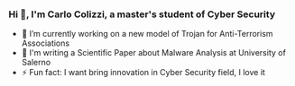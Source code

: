 ### Hi 👋, I'm Carlo Colizzi, a master's student of Cyber Security


- 🔭 I’m currently working on a new model of Trojan for Anti-Terrorism Associations
- 🌱 I'm writing a Scientific Paper about Malware Analysis at University of Salerno
- ⚡ Fun fact: I want bring innovation in Cyber Security field, I love it

<!--
**Carlo-Colizzi/Carlo-Colizzi** is a ✨ _special_ ✨ repository because its `README.md` (this file) appears on your GitHub profile.

Here are some ideas to get you started:



- 👯 I’m looking to collaborate on ...
- 🤔 I’m looking for help with ...
- 📫 How to reach me: carlo.colizzi@gmail.com
- 😄 Pronouns: ...
-->
